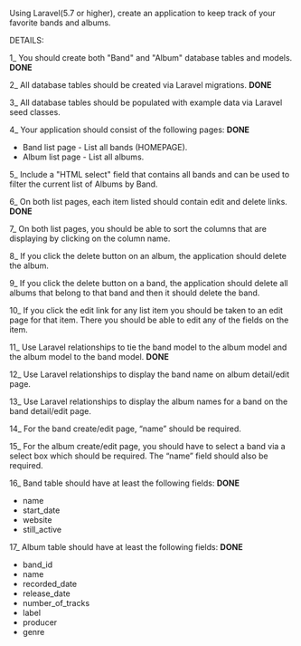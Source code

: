 Using Laravel(5.7 or higher), create an application to keep track of your favorite bands and albums. 


DETAILS:

1_ You should create both "Band" and "Album" database tables and models. **DONE**

2_ All database tables should be created via Laravel migrations. **DONE**

3_ All database tables should be populated with example data via Laravel seed classes.

4_ Your application should consist of the following pages: **DONE**
- Band list page - List all bands (HOMEPAGE).
- Album list page - List all albums. 

5_ Include a "HTML select" field that contains all bands and can be used to filter the current list of Albums by Band.

6_ On both list pages, each item listed should contain edit and delete links. **DONE**

7_ On both list pages, you should be able to sort the columns that are displaying by clicking on the column name. 

8_ If you click the delete button on an album, the application should delete the album. 

9_ If you click the delete button on a band, the application should delete all albums that belong to that band and then it should delete the band. 

10_ If you click the edit link for any list item you should be taken to an edit page for that item. There you should be able to edit any of the fields on the item. 

11_ Use Laravel relationships to tie the band model to the album model and the album model to the band model. **DONE**

12_ Use Laravel relationships to display the band name on album detail/edit page.

13_ Use Laravel relationships to display the album names for a band on the band detail/edit page.

14_ For the band create/edit page, “name” should be required.

15_ For the album create/edit page, you should have to select a band via a select box which should be required. The “name” field should also be required.

16_ Band table should have at least the following fields: **DONE**
- name 
- start_date 
- website 
- still_active 

17_ Album table should have at least the following fields: **DONE**
- band_id 
- name 
- recorded_date 
- release_date 
- number_of_tracks 
- label 
- producer 
- genre
